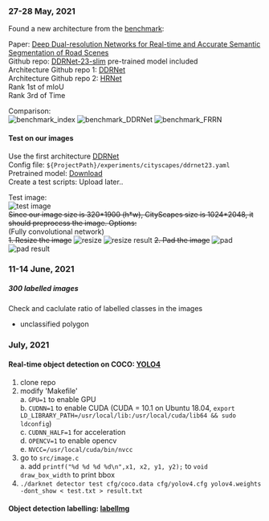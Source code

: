 ### 27-28 May, 2021
Found a new architecture from the [benchmark](https://paperswithcode.com/sota/real-time-semantic-segmentation-on-cityscapes):  

Paper: [Deep Dual-resolution Networks for Real-time and Accurate Semantic Segmentation of Road Scenes](https://arxiv.org/abs/2101.06085v1)  
Github repo: [DDRNet-23-slim](https://github.com/ydhongHIT/DDRNet) pre-trained model included  
Architecture Github repo 1: [DDRNet](https://github.com/chenjun2hao/DDRNet.pytorch)  
Architecture Github repo 2: [HRNet](https://github.com/HRNet/HRNet-Semantic-Segmentation/tree/pytorch-v1.1)  
Rank 1st of mIoU  
Rank 3rd of Time  

Comparison:  
![benchmark_index](https://github.com/MingZx8/UrbanScannerAnnotation/blob/main/example/benchmark_index.png)
![benchmark_DDRNet](https://github.com/MingZx8/UrbanScannerAnnotation/blob/main/example/benchmark_DDRNet.png)
![benchmark_FRRN](https://github.com/MingZx8/UrbanScannerAnnotation/blob/main/example/benchmark_FRRN.png)

#### Test on our images
Use the first architecture [DDRNet](https://github.com/chenjun2hao/DDRNet.pytorch)  
Config file: ```${ProjectPath}/experiments/cityscapes/ddrnet23.yaml```  
Pretrained model: [Download](https://drive.google.com/file/d/16viDZhbmuc3y7OSsUo2vhA7V6kYO0KX6/view)  
Create a test scripts: Upload later..  

Test image:  
![test image](https://github.com/MingZx8/UrbanScannerAnnotation/blob/main/example/camera1599827799004.jpeg)  
~~Since our image size is 320\*1900 (h*w), CityScapes size is 1024\*2048, it should preprocess the image. Options:~~  
(Fully convolutional network)  
~~1. Resize the image~~
![resize](https://github.com/MingZx8/UrbanScannerAnnotation/blob/main/example/resize.jpeg)
![resize result](https://github.com/MingZx8/UrbanScannerAnnotation/blob/main/example/resize_result.png)
~~2. Pad the image~~
![pad](https://github.com/MingZx8/UrbanScannerAnnotation/blob/main/example/pad.jpeg)
![pad result](https://github.com/MingZx8/UrbanScannerAnnotation/blob/main/example/pad_result.png)


### 11-14 June, 2021
##### 300 labelled images  
Check and caclulate ratio of labelled classes in the images
+ unclassified polygon

### July, 2021
#### Real-time object detection on COCO: [YOLO4](https://github.com/AlexeyAB/darknet) 
1. clone repo  
2. modify 'Makefile'  
  a. `GPU=1` to enable GPU  
  b. `CUDNN=1` to enable CUDA (CUDA = 10.1 on Ubuntu 18.04, `export LD_LIBRARY_PATH=/usr/local/lib:/usr/local/cuda/lib64 && sudo ldconfig`)  
  c. `CUDNN_HALF=1` for acceleration  
  d. `OPENCV=1` to enable opencv  
  e. `NVCC=/usr/local/cuda/bin/nvcc`  
3. go to `src/image.c`  
  a. add `printf("%d %d %d %d\n",x1, x2, y1, y2);` to `void draw_box_width` to print bbox  
4. ```./darknet detector test cfg/coco.data cfg/yolov4.cfg yolov4.weights -dont_show < test.txt > result.txt```

#### Object detection labelling: [labelImg](https://github.com/tzutalin/labelImg)


